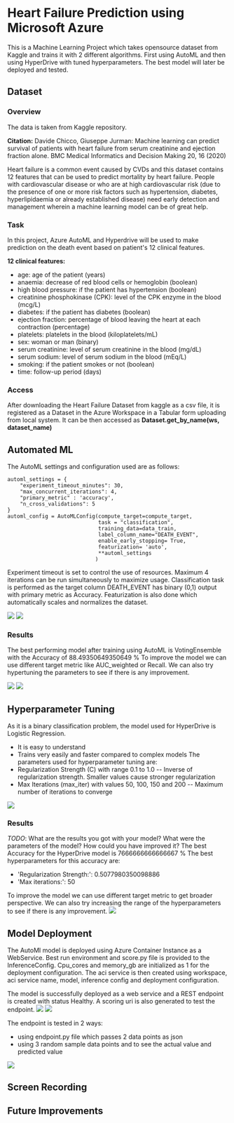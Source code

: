 # Heart Failure Prediction using Microsoft Azure

This is a Machine Learning Project which takes opensource dataset from Kaggle and trains it with 2 different algorithms.
First using AutoML and then using HyperDrive with tuned hyperparameters. The best model will later be deployed and tested.

## Dataset

### Overview
The data is taken from Kaggle repository. 

**Citation:** Davide Chicco, Giuseppe Jurman: Machine learning can predict survival of patients with heart failure from serum creatinine and ejection fraction alone. BMC Medical Informatics and Decision Making 20, 16 (2020)

Heart failure is a common event caused by CVDs and this dataset contains 12 features that can be used to predict mortality by heart failure.
People with cardiovascular disease or who are at high cardiovascular risk (due to the presence of one or more risk factors such as hypertension, diabetes, hyperlipidaemia or already established disease) need early detection and management wherein a machine learning model can be of great help.

### Task
In this project, Azure AutoML and Hyperdrive will be used to make prediction on the death event based on patient's 12 clinical features.

**12 clinical features:**

- age: age of the patient (years)
- anaemia: decrease of red blood cells or hemoglobin (boolean)
- high blood pressure: if the patient has hypertension (boolean)
- creatinine phosphokinase (CPK): level of the CPK enzyme in the blood (mcg/L)
- diabetes: if the patient has diabetes (boolean)
- ejection fraction: percentage of blood leaving the heart at each contraction (percentage)
- platelets: platelets in the blood (kiloplatelets/mL)
- sex: woman or man (binary)
- serum creatinine: level of serum creatinine in the blood (mg/dL)
- serum sodium: level of serum sodium in the blood (mEq/L)
- smoking: if the patient smokes or not (boolean)
- time: follow-up period (days)

### Access
After downloading the Heart Failure Dataset from kaggle as a csv file, it is registered as a Dataset in the Azure Workspace in a Tabular form uploading from local system. 
It can be then accessed as **Dataset.get_by_name(ws, dataset_name)**

## Automated ML
The AutoML settings and configuration used are as follows:
```
automl_settings = {
    "experiment_timeout_minutes": 30,
    "max_concurrent_iterations": 4,
    "primary_metric" : 'accuracy',
    "n_cross_validations": 5
}
automl_config = AutoMLConfig(compute_target=compute_target,
                             task = "classification",
                             training_data=data_train,
                             label_column_name="DEATH_EVENT", 
                             enable_early_stopping= True,
                             featurization= 'auto',
                             **automl_settings
                            )
```
Experiment timeout is set to control the use of resources. Maximum 4 iterations can be run simultaneously to maximize usage. Classification task is performed as the target column DEATH_EVENT has binary (0,1) output with primary metric as Accuracy. Featurization is also done which automatically scales and normalizes the dataset. 

<img src="Screenshots/autoML_run.png">
<img src="Screenshots/automl_experiment.png">

### Results
The best performing model after training using AutoML is VotingEnsemble with the Accuracy of 88.49350649350649 %
To improve the model we can use different target metric like AUC_weighted or Recall. We can also try hypertuning the parameters to see if there is any improvement.

<img src="Screenshots/automl_best_model.png">
<img src="Screenshots/automl_best_accuracy.png">

## Hyperparameter Tuning
As it is a binary classification problem, the model used for HyperDrive is Logistic Regression. 
- It is easy to understand
- Trains very easily and faster compared to complex models
The parameters used for hyperparameter tuning are:
- Regularization Strength (C) with range 0.1 to 1.0
    -- Inverse of regularization strength. Smaller values cause stronger regularization
- Max Iterations (max_iter) with values 50, 100, 150 and 200
    -- Maximum number of iterations to converge
<img src="Screenshots/hyperdrive_run.png">

### Results
*TODO*: What are the results you got with your model? What were the parameters of the model? How could you have improved it?
The best Accuracy for the HyperDrive model is 7666666666666667 %
The best hyperparameters for this accuracy are:
- 'Regularization Strength:': 0.5077980350098886
- 'Max iterations:': 50

To improve the model we can use different target metric to get broader perspective. We can also try increasing the range of the hyperparameters to see if there is any improvement.
<img src="Screenshots/hyperdrive_bestmodel.png">

## Model Deployment
The AutoMl model is deployed using Azure Container Instance as a WebService. Best run environment and score.py file is provided to the InferenceConfig.
Cpu_cores and memory_gb are initialized as 1 for the deployment configuration. The aci service is then created using workspace, aci service name, model, inference config and deployment configuration.

The model is successfully deployed as a web service and a REST endpoint is created with status Healthy. A scoring uri is also generated to test the endpoint.
<img src="Screenshots/model_deployment.png">
<img src="Screenshots/deployed_endpoint.png">

The endpoint is tested in 2 ways: 
- using endpoint.py file which passes 2 data points as json 
- using 3 random sample data points and to see the actual value and predicted value 
<img src="Screenshots/model_test.png">

## Screen Recording


## Future Improvements

